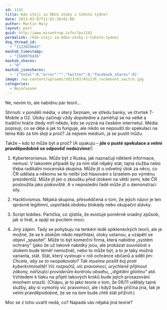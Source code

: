 ```yaml
---
id: 1141
title: Kdo stojí za DDoS útoky z tohoto týdne?
date: 2013-03-07T11:01:18+01:00
author: Martin Malý
layout: post
guid: http://www.misantrop.info/?p=1141
permalink: /kdo-stoji-za-ddos-utoky-z-tohoto-tydne/
dsq_thread_id:
  - "1122828643"
mashsb_timestamp:
  - "1560076436"
mashsb_shares:
  - "0"
mashsb_jsonshares:
  - '{"total":0,"error":"","twitter":0,"facebook_shares":0}'
image: /wp-content/uploads/2013/03/451176_rackmount_switch.jpg
categories:
  - Nezařazené
---
```

Ne, nevím to, ale nabídnu pár teorií&#8230;

<!--more-->

Shrnutí: v pondělí média, v úterý Seznam, ve středu banky, ve čtvrtek T-Mobile a O2. Útoky začínají vždy dopoledne a zaměřují se na velké a tradiční hráče (tedy míří někdo, kdo se vyzná na českém internetu). Média popisují, co se děje a jak to funguje, ale nikdo se nepouští do spekulací na téma Kdo za tím stojí a proč? Já nejsem médium, já se pustit můžu.

Takže &#8211; kdo to může být a proč? (A opakuju &#8211; **jde o pusté spekulace a velmi pravděpodobně se odpověď nedozvíme**!)

1. Kyberterorismus. Může být z Ruska, jak naznačují některé informace, nemusí. V takovém případě by za ním stál nějaký stát, tajná služba nebo třeba radikální mocenská skupina. Může jít o odvetný útok za něco, co ČR udělala a někomu se to nelíbí (od hlasování s Izraelem po výměnu prezidentů). Může jít jen o zkoušku před útokem na větší zemi, kde ČR posloužila jako pískoviště. A v neposlední řadě může jít o demonstraci síly.

2. Hacktivismus. Nějaká skupina, přesvědčená o tom, že jejich názor je ten správně legitimní, uspořádá obdobu blokády nebo okupační stávky.

3. Script kiddies. Partička, co zjistila, že existuje poměrně snadný způsob, jak si hrát, a opájí se pocitem moci.

4. Jiný zájem. Tady se pohybuju na tenkém ledě spikleneckých teorií, ale je možné, že se k útokům nikdo nepřihlásí, útoky ustanou, a vzápětí se objeví &#8222;spasitel&#8220;. Může to být komerční firma, která nabídne &#8222;systém ochrany&#8220; (jako že už takové nabídky jsou, ale prokázat souvislost s útokem bude téměř nemožné), nebo to může být, a to je taky možná varianta, stát. Stát, který vystoupí v roli ochránce občanů a sdělí jim: _Chcete, aby se to neopakovalo? Tak musíme posílit boj proti kyberkriminalitě! Víc rozpočtů, víc pravomocí, urychleně přijmout zákony, nařizující providerům kontrolu obsahu, &#8222;digitální gilotinu&#8220;_ atd. Vzhledem k tlaku na přijetí takových kroků bude jejich prosazování mnohem snazší. (Chápu, je to jako teorie o tom, že 09/11 udělaly tajné služby, aby si vymohly víc pravomocí, ale i když bude příčina jiná, tak je velmi pravděpodobné, že se na tom bude chtít stát přiživit.)

Moc se z toho uvařit nedá, co? Napadá vás nějaká jiná teorie?